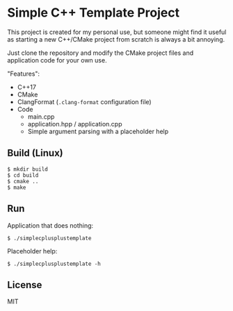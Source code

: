 # Simple C++ Template Project

This project is created for my personal use, but someone might find it useful as starting a new C++/CMake project from scratch is always a bit annoying.

Just clone the repository and modify the CMake project files and application code for your own use.

"Features":

* C++17
* CMake
* ClangFormat (`.clang-format` configuration file)
* Code
  * main.cpp
  * application.hpp / application.cpp
  * Simple argument parsing with a placeholder help

## Build (Linux)

```
$ mkdir build
$ cd build
$ cmake ..
$ make
```

## Run

Application that does nothing:

```
$ ./simplecplusplustemplate
```

Placeholder help:

```
$ ./simplecplusplustemplate -h
```

## License

MIT
